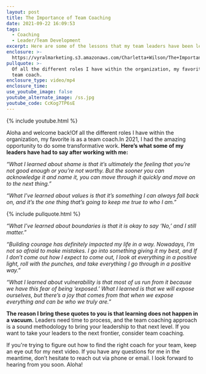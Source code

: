 ```yaml
---
layout: post
title: The Importance of Team Coaching
date: 2021-09-22 16:09:53
tags:
  - Coaching
  - Leader/Team Development
excerpt: Here are some of the lessons that my team leaders have been learning.
enclosure: >-
  https://vyralmarketing.s3.amazonaws.com/Charletta+Wilson/The+Importance+of+Team+Coaching.mp4
pullquote: >-
  Of all the different roles I have within the organization, my favorite is as a
  team coach.
enclosure_type: video/mp4
enclosure_time:
use_youtube_image: false
youtube_alternate_image: /ss.jpg
youtube_code: CcKog7TP6sE
---
```

{% include youtube.html %}

Aloha and welcome back\!Of all the different roles I have within the organization, my favorite is as a team coach.In 2021, I had the amazing opportunity to do some transformative work. **Here’s what some of my leaders have had to say after working with me:**

*“What I learned about shame is that it’s ultimately the feeling that you’re not good enough or you’re not worthy. But the sooner you can acknowledge it and name it, you can move through it quickly and move on to the next thing.”*

*“What I’ve learned about values is that it’s something I can always fall back on, and it’s the one thing that’s going to keep me true to who I am.”*

{% include pullquote.html %}

*“What I’ve learned about boundaries is that it is okay to say ‘No,’ and I still matter.”*

*“Building courage has definitely impacted my life in a way. Nowadays, I’m not so afraid to make mistakes. I go into something giving it my best, and If I don’t come out how I expect to come out, I look at everything in a positive light, roll with the punches, and take everything I go through in a positive way.”*

*“What I learned about vulnerability is that most of us run from it because we have this fear of being ‘exposed.’ What I learned is that we will expose ourselves, but there’s a joy that comes from that when we expose everything and can be who we truly are.”*

**The reason I bring these quotes to you is that learning does not happen in a vacuum.** Leaders need time to process, and the team coaching approach is a sound methodology to bring your leadership to that next level. If you want to take your leaders to the next frontier, consider team coaching.

If you're trying to figure out how to find the right coach for your team, keep an eye out for my next video. If you have any questions for me in the meantime, don’t hesitate to reach out via phone or email. I look forward to hearing from you soon. Aloha\!
